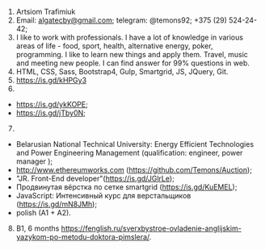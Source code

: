 1. Artsiom Trafimiuk
2. Email: algatecby@gmail.com; telegram: @temons92; +375 (29) 524-24-42;
3. I like to work with professionals. I have a lot of knowledge in various areas of life - food, sport, health, alternative energy, poker, programming. I like to learn new things and apply them. Travel, music and meeting new people. I can find answer for 99% questions in web. 
4. HTML, CSS, Sass, Bootstrap4, Gulp, Smartgrid, JS, JQuery, Git.
5. https://is.gd/kHPGy3
6.
- https://is.gd/ykKOPE;
- https://is.gd/jTby0N;
7. 
- Belarusian National Technical University:
Energy Efficient Technologies and Power Engineering Management 
(qualification: engineer, power manager );
- http://www.ethereumworks.com (https://github.com/Temons/Auction);
- "JR. Front-End developer"(https://is.gd/JGlrLe);
- Продвинутая вёрстка по сетке smartgrid (https://is.gd/KuEMEL);
- JavaScript: Интенсивный курс для верстальщиков (https://is.gd/mN8JMh);
- polish (A1 + A2).
8. B1, 6 months https://fenglish.ru/sverxbystroe-ovladenie-anglijskim-yazykom-po-metodu-doktora-pimslera/.